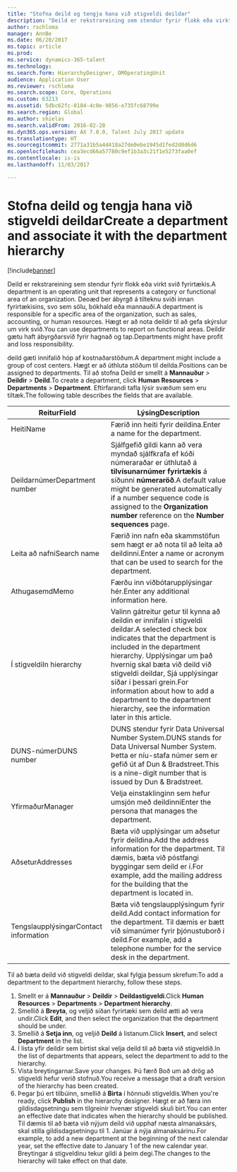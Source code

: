 ```yaml
---
title: "Stofna deild og tengja hana við stigveldi deildar"
description: "Deild er rekstrareining sem stendur fyrir flokk eða virkt svið fyrirtækis. Deoæd ber ábyrgð á tilteknu sviði innan fyrirtækisins, svo sem sölu, bókhald eða mannauði. Hægt er að nota deildir til að gefa skýrslur um virk svið. Deildir gætu haft ábyrgðarsvið fyrir hagnað og tap."
author: rschloma
manager: AnnBe
ms.date: 06/20/2017
ms.topic: article
ms.prod: 
ms.service: dynamics-365-talent
ms.technology: 
ms.search.form: HierarchyDesigner, OMOperatingUnit
audience: Application User
ms.reviewer: rschloma
ms.search.scope: Core, Operations
ms.custom: 63213
ms.assetid: 5dbc62fc-0184-4c0e-9856-e735fc68799e
ms.search.region: Global
ms.author: shielas
ms.search.validFrom: 2016-02-28
ms.dyn365.ops.version: AX 7.0.0, Talent July 2017 update
ms.translationtype: HT
ms.sourcegitcommit: 2771a31b5a4d418a27de0ebe1945d1fed2d8d6d6
ms.openlocfilehash: cea3ecd66a57780c9ef1b3a3c21f1e5273faa0ef
ms.contentlocale: is-is
ms.lasthandoff: 11/03/2017

---
```


# <a name="create-a-department-and-associate-it-with-the-department-hierarchy"></a><span data-ttu-id="d3713-106">Stofna deild og tengja hana við stigveldi deildar</span><span class="sxs-lookup"><span data-stu-id="d3713-106">Create a department and associate it with the department hierarchy</span></span>

[!include[banner](includes/banner.md)]


<span data-ttu-id="d3713-107">Deild er rekstrareining sem stendur fyrir flokk eða virkt svið fyrirtækis.</span><span class="sxs-lookup"><span data-stu-id="d3713-107">A department is an operating unit that represents a category or functional area of an organization.</span></span> <span data-ttu-id="d3713-108">Deoæd ber ábyrgð á tilteknu sviði innan fyrirtækisins, svo sem sölu, bókhald eða mannauði.</span><span class="sxs-lookup"><span data-stu-id="d3713-108">A department is responsible for a specific area of the organization, such as sales, accounting, or human resources.</span></span> <span data-ttu-id="d3713-109">Hægt er að nota deildir til að gefa skýrslur um virk svið.</span><span class="sxs-lookup"><span data-stu-id="d3713-109">You can use departments to report on functional areas.</span></span> <span data-ttu-id="d3713-110">Deildir gætu haft ábyrgðarsvið fyrir hagnað og tap.</span><span class="sxs-lookup"><span data-stu-id="d3713-110">Departments might have profit and loss responsibility.</span></span>

<span data-ttu-id="d3713-111">deild gæti innifalið hóp af kostnaðarstöðum.</span><span class="sxs-lookup"><span data-stu-id="d3713-111">A department might include a group of cost centers.</span></span> <span data-ttu-id="d3713-112">Hægt er að úthluta stöðum til deilda.</span><span class="sxs-lookup"><span data-stu-id="d3713-112">Positions can be assigned to departments.</span></span> <span data-ttu-id="d3713-113">Til að stofna Deild er smellt á **Mannauður** &gt; **Deildir** &gt; **Deild**.</span><span class="sxs-lookup"><span data-stu-id="d3713-113">To create a department, click **Human Resources** &gt; **Departments** &gt; **Department**.</span></span> <span data-ttu-id="d3713-114">Eftirfarandi tafla lýsir svæðum sem eru tiltæk.</span><span class="sxs-lookup"><span data-stu-id="d3713-114">The following table describes the fields that are available.</span></span>

| <span data-ttu-id="d3713-115">Reitur</span><span class="sxs-lookup"><span data-stu-id="d3713-115">Field</span></span>               | <span data-ttu-id="d3713-116">Lýsing</span><span class="sxs-lookup"><span data-stu-id="d3713-116">Description</span></span>                                                                                                                                                                                                       |
|---------------------|-------------------------------------------------------------------------------------------------------------------------------------------------------------------------------------------------------------------|
| <span data-ttu-id="d3713-117">Heiti</span><span class="sxs-lookup"><span data-stu-id="d3713-117">Name</span></span>                | <span data-ttu-id="d3713-118">Færið inn heiti fyrir deildina.</span><span class="sxs-lookup"><span data-stu-id="d3713-118">Enter a name for the department.</span></span>                                                                                                                                                                                  |
| <span data-ttu-id="d3713-119">Deildarnúmer</span><span class="sxs-lookup"><span data-stu-id="d3713-119">Department number</span></span>   | <span data-ttu-id="d3713-120">Sjálfgefið gildi kann að vera myndað sjálfkrafa ef kóði númeraraðar er úthlutað á  **tilvísunarnúmer fyrirtækis** á síðunni **númeraröð**.</span><span class="sxs-lookup"><span data-stu-id="d3713-120">A default value might be generated automatically if a number sequence code is assigned to the **Organization number** reference on the **Number sequences** page.</span></span>                                                 |
| <span data-ttu-id="d3713-121">Leita að nafni</span><span class="sxs-lookup"><span data-stu-id="d3713-121">Search name</span></span>         | <span data-ttu-id="d3713-122">Færið inn nafn eða skammstöfun sem hægt er að nota til að leita að deildinni.</span><span class="sxs-lookup"><span data-stu-id="d3713-122">Enter a name or acronym that can be used to search for the department.</span></span>                                                                                                                                            |
| <span data-ttu-id="d3713-123">Athugasemd</span><span class="sxs-lookup"><span data-stu-id="d3713-123">Memo</span></span>                | <span data-ttu-id="d3713-124">Færðu inn viðbótarupplýsingar hér.</span><span class="sxs-lookup"><span data-stu-id="d3713-124">Enter any additional information here.</span></span>                                                                                                                                                                            |
| <span data-ttu-id="d3713-125">Í stigveldi</span><span class="sxs-lookup"><span data-stu-id="d3713-125">In hierarchy</span></span>        | <span data-ttu-id="d3713-126">Valinn gátreitur getur til kynna að deildin er innifalin í stigveldi deildar.</span><span class="sxs-lookup"><span data-stu-id="d3713-126">A selected check box indicates that the department is included in the department hierarchy.</span></span> <span data-ttu-id="d3713-127">Upplýsingar um það hvernig skal bæta við deild við stigveldi deildar, Sjá upplýsingar síðar í þessari grein.</span><span class="sxs-lookup"><span data-stu-id="d3713-127">For information about how to add a department to the department hierarchy, see the information later in this article.</span></span> |
| <span data-ttu-id="d3713-128">DUNS-númer</span><span class="sxs-lookup"><span data-stu-id="d3713-128">DUNS number</span></span>         | <span data-ttu-id="d3713-129">DUNS stendur fyrir Data Universal Number System.</span><span class="sxs-lookup"><span data-stu-id="d3713-129">DUNS stands for Data Universal Number System.</span></span> <span data-ttu-id="d3713-130">Þetta er níu-stafa númer sem er gefið út af Dun & Bradstreet.</span><span class="sxs-lookup"><span data-stu-id="d3713-130">This is a nine-digit number that is issued by Dun & Bradstreet.</span></span>                                                                                                     |
| <span data-ttu-id="d3713-131">Yfirmaður</span><span class="sxs-lookup"><span data-stu-id="d3713-131">Manager</span></span>             | <span data-ttu-id="d3713-132">Velja einstaklinginn sem hefur umsjón með deildinni</span><span class="sxs-lookup"><span data-stu-id="d3713-132">Enter the persona that manages the department.</span></span>                                                                                                                                                                    |
| <span data-ttu-id="d3713-133">Aðsetur</span><span class="sxs-lookup"><span data-stu-id="d3713-133">Addresses</span></span>           | <span data-ttu-id="d3713-134">Bæta við upplýsingar um aðsetur fyrir deildina.</span><span class="sxs-lookup"><span data-stu-id="d3713-134">Add the address information for the department.</span></span> <span data-ttu-id="d3713-135">Til dæmis, bæta við póstfangi byggingar sem deild er í.</span><span class="sxs-lookup"><span data-stu-id="d3713-135">For example, add the mailing address for the building that the department is located in.</span></span>                                                                          |
| <span data-ttu-id="d3713-136">Tengslaupplýsingar</span><span class="sxs-lookup"><span data-stu-id="d3713-136">Contact information</span></span> | <span data-ttu-id="d3713-137">Bæta við tengslaupplýsingum fyrir deild.</span><span class="sxs-lookup"><span data-stu-id="d3713-137">Add contact information for the department.</span></span> <span data-ttu-id="d3713-138">Til dæmis er bætt við símanúmer fyrir þjónustuborð í deild.</span><span class="sxs-lookup"><span data-stu-id="d3713-138">For example, add a telephone number for the service desk in the department.</span></span>                                                                                           |

<span data-ttu-id="d3713-139">Til að bæta deild við stigveldi deildar, skal fylgja þessum skrefum:</span><span class="sxs-lookup"><span data-stu-id="d3713-139">To add a department to the department hierarchy, follow these steps.</span></span>

1.  <span data-ttu-id="d3713-140">Smellt er á **Mannauður** &gt; **Deildir** &gt; **Deildastigveldi**.</span><span class="sxs-lookup"><span data-stu-id="d3713-140">Click **Human Resources** &gt; **Departments** &gt; **Department hierarchy**.</span></span>
2.  <span data-ttu-id="d3713-141">Smellið á **Breyta**, og veljið síðan fyrirtæki sem deild ætti að vera undir.</span><span class="sxs-lookup"><span data-stu-id="d3713-141">Click **Edit**, and then select the organization that the department should be under.</span></span>
3.  <span data-ttu-id="d3713-142">Smellið á **Setja inn**, og veljið **Deild** á listanum.</span><span class="sxs-lookup"><span data-stu-id="d3713-142">Click **Insert**, and select **Department** in the list.</span></span>
4.  <span data-ttu-id="d3713-143">Í lista yfir deildir sem birtist skal velja deild til að bæta við stigveldið.</span><span class="sxs-lookup"><span data-stu-id="d3713-143">In the list of departments that appears, select the department to add to the hierarchy.</span></span>
5.  <span data-ttu-id="d3713-144">Vista breytingarnar.</span><span class="sxs-lookup"><span data-stu-id="d3713-144">Save your changes.</span></span> <span data-ttu-id="d3713-145">Þú færð Boð um að drög að stigveldi hefur verið stofnuð.</span><span class="sxs-lookup"><span data-stu-id="d3713-145">You receive a message that a draft version of the hierarchy has been created.</span></span>
6.  <span data-ttu-id="d3713-146">Þegar þú ert tilbúinn, smellið á **Birta** í hönnuði stigveldis.</span><span class="sxs-lookup"><span data-stu-id="d3713-146">When you're ready, click **Publish** in the hierarchy designer.</span></span> <span data-ttu-id="d3713-147">Hægt er að færa inn gildisdagsetningu sem tilgreinir hvenær stigveldi skuli birt.</span><span class="sxs-lookup"><span data-stu-id="d3713-147">You can enter an effective date that indicates when the hierarchy should be published.</span></span> <span data-ttu-id="d3713-148">Til dæmis til að bæta við nýjum deild við upphaf næsta almanaksárs, skal stilla gildisdagsetningu til 1. Janúar á nýja almanaksárinu.</span><span class="sxs-lookup"><span data-stu-id="d3713-148">For example, to add a new department at the beginning of the next calendar year, set the effective date to January 1 of the new calendar year.</span></span> <span data-ttu-id="d3713-149">Breytingar á stigveldinu tekur gildi á þeim degi.</span><span class="sxs-lookup"><span data-stu-id="d3713-149">The changes to the hierarchy will take effect on that date.</span></span>





